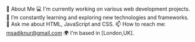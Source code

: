 🚀 About Me
💻 I'm currently working on various web development projects.
🌱 I’m constantly learning and exploring new technologies and frameworks.
💬 Ask me about HTML, JavaScript and CSS.
📫 How to reach me: msadiknur@gmail.com
🌍 I'm based in [London,UK].
<!--
**SadikMohamud/SadikMohamud** is a ✨ _special_ ✨ repository because its `README.md` (this file) appears on your GitHub profile.

Here are some ideas to get you started:

- 🔭 I’m currently working on ...
- 🌱 I’m currently learning ... web development utilizing figma/,y long term is to become a full stack developer
- 👯 I’m looking to collaborate on ...
- 🤔 I’m looking for help with ...
- 💬 Ask me about ...
- 📫 How to reach me: ... email me on msadiknur@gmail.com
- 😄 Pronouns: Sir/Sire
- ⚡ Fun fact: ...
-->
